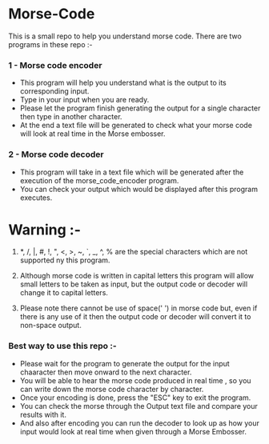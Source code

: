 # Morse-Code
This is a small repo to help you understand morse code.
There are two programs in these repo :-

### 1 - Morse code encoder
- This program will help you understand what is the output to its corresponding input.
- Type in your input when you are ready.
- Please let the program finish generating the output for a single character then type in another character.
- At the end a text file will be generated to check what your morse code will look at real time in the Morse embosser.

### 2 - Morse code decoder
- This program will take in a text file which will be generated after the execution of the morse_code_encoder program.
- You can check your output which would be displayed after this program executes.

# Warning :-

1) *, /, |, #, !, ", <, >, ~, `, _, ^, % are the special characters which are not supported ny this program.

2) Although morse code is written in capital letters this program will allow small letters to be taken as input, but the output code or decoder will change it to capital letters.

3) Please note there cannot be use of space(' ') in morse code but, even if there is any use of it then the output code or decoder will convert it to non-space output.

### Best way to use this repo :-

- Please wait for the program to generate the output for the input chaaracter then move onward to the next character.
- You will be able to hear the morse code produced in real time , so you can write down the morse code character by character.
- Once your encoding is done, press the "ESC" key to exit the program.
- You can check the morse through the Output text file and compare your results with it.
- And also after encoding you can run the decoder to look up as how your input would look at real time when given through a Morse Embosser.  